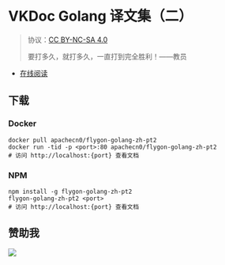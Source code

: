 # VKDoc Golang 译文集（二）

> 协议：[CC BY-NC-SA 4.0](http://creativecommons.org/licenses/by-nc-sa/4.0/)
> 
> 要打多久，就打多久，一直打到完全胜利！——教员

* [在线阅读](https://go2.flygon.net)
## 下载

### Docker

```
docker pull apachecn0/flygon-golang-zh-pt2
docker run -tid -p <port>:80 apachecn0/flygon-golang-zh-pt2
# 访问 http://localhost:{port} 查看文档
```

### NPM

```
npm install -g flygon-golang-zh-pt2
flygon-golang-zh-pt2 <port>
# 访问 http://localhost:{port} 查看文档
```

## 赞助我

![](https://img-blog.csdnimg.cn/20200112005920729.png)

